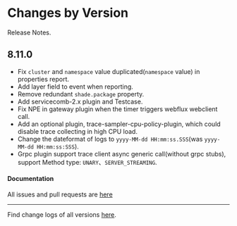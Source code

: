 Changes by Version
==================
Release Notes.

8.11.0
------------------

* Fix `cluster` and `namespace` value duplicated(`namespace` value) in properties report.
* Add layer field to event when reporting.
* Remove redundant `shade.package` property.
* Add servicecomb-2.x plugin and Testcase.
* Fix NPE in gateway plugin when the timer triggers webflux webclient call.
* Add an optional plugin, trace-sampler-cpu-policy-plugin, which could disable trace collecting in high CPU load.
* Change the dateformat of logs to `yyyy-MM-dd HH:mm:ss.SSS`(was `yyyy-MM-dd HH:mm:ss:SSS`).
* Grpc plugin support trace client async generic call(without grpc stubs), support Method type: `UNARY`、`SERVER_STREAMING`.

#### Documentation


All issues and pull requests are [here](https://github.com/apache/skywalking/milestone/130?closed=1)

------------------
Find change logs of all versions [here](changes).
